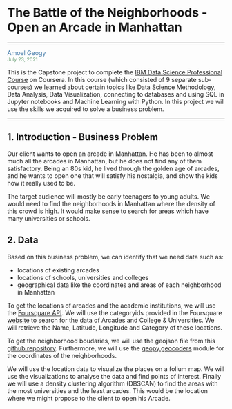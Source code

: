 # The Battle of the Neighborhoods - Open an Arcade in Manhattan
----
<span style="color:#3771a3">Amoel Geogy</span> <br>
<span style="color:#6da178;font-size:80%">July 23, 2021</span>


This is the Capstone project to complete the [IBM Data Science Professional Course](https://www.coursera.org/professional-certificates/ibm-data-science) on Coursera. In this course (which consisted of 9 separate sub-courses) we learned about certain topics like Data Science Methodology, Data Analysis, Data Visualization, connecting to databases and using SQL in Jupyter notebooks and Machine Learning with Python. In this project we will use the skills we acquired to solve a business problem.

----

## 1. Introduction - Business Problem
Our client wants to open an arcade in Manhattan. He has been to almost much all the arcades in Manhattan, but he does not find any of them satisfactory. Being an 80s kid, he lived through the golden age of arcades, and he wants to open one that will satisfy his nostalgia, and show the kids how it really used to be. 

The target audience will mostly be early teenagers to young adults. We would need to find the neighborhoods in Manhattan where the density of this crowd is high. It would make sense to search for areas which have many universities or schools.


## 2. Data
Based on this business problem, we can identify that we need data such as:
* locations of existing arcades
* locations of schools, universities and colleges
* geographical data like the coordinates and areas of each neighborhood in Manhattan

To get the locations of arcades and the academic institutions, we will use the [Foursquare API](https://developer.foursquare.com/docs/). We will use the categoryids provided in the Foursquare [website](https://developer.foursquare.com/docs/build-with-foursquare/categories/) to search for the data of Arcades and College & Universities. We will retrieve the Name, Latitude, Longitude and Category of these locations.

To get the neighborhood boudaries, we will use the geojson file from this [github repository](https://github.com/blackmad/neighborhoods/blob/master/manhattan.geojson). Furthermore, we will use the [geopy.geocoders](https://geopy.readthedocs.io/) module for the coordinates of the neighborhoods. 

We will use the location data to visualize the places on a folium map. We will use the visualizations to analyse the data and find points of interest. Finally we will use a density clustering algorithm (DBSCAN) to find the areas with the most universities and the least arcades. This would be the location where we might propose to the client to open his Arcade.


